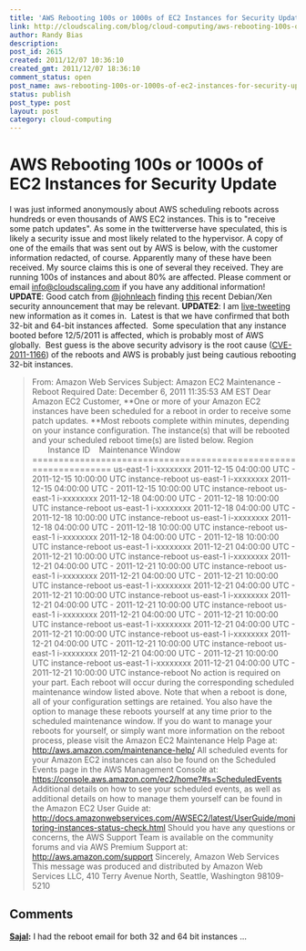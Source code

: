 ```yaml
---
title: 'AWS Rebooting 100s or 1000s of EC2 Instances for Security Update'
link: http://cloudscaling.com/blog/cloud-computing/aws-rebooting-100s-or-1000s-of-ec2-instances-for-security-update/
author: Randy Bias
description: 
post_id: 2615
created: 2011/12/07 10:36:10
created_gmt: 2011/12/07 18:36:10
comment_status: open
post_name: aws-rebooting-100s-or-1000s-of-ec2-instances-for-security-update
status: publish
post_type: post
layout: post
category: cloud-computing
---
```


# AWS Rebooting 100s or 1000s of EC2 Instances for Security Update

I was just informed anonymously about AWS scheduling reboots across hundreds or even thousands of AWS EC2 instances. This is to "receive some patch updates". As some in the twitterverse have speculated, this is likely a security issue and most likely related to the hypervisor. A copy of one of the emails that was sent out by AWS is below, with the customer information redacted, of course. Apparently many of these have been received. My source claims this is one of several they received. They are running 100s of instances and about 80% are affected. Please comment or email info@cloudscaling.com if you have any additional information! **UPDATE**: Good catch from [@johnleach](https://twitter.com/#!/johnleach) finding [this](http://www.debian.org/security/2011/dsa-2337) recent Debian/Xen security announcement that may be relevant. **UPDATE2**: I am [live-tweeting](http://twitter.com/randybias) new information as it comes in.  Latest is that we have confirmed that both 32-bit and 64-bit instances affected.  Some speculation that any instance booted before 12/5/2011 is affected, which is probably most of AWS globally.  Best guess is the above security advisory is the root cause ([CVE-2011-1166](http://security-tracker.debian.org/tracker/CVE-2011-1166)) of the reboots and AWS is probably just being cautious rebooting 32-bit instances. 

> From: Amazon Web Services Subject: Amazon EC2 Maintenance - Reboot Required Date: December 6, 2011 11:35:53 AM EST Dear Amazon EC2 Customer, **One or more of your Amazon EC2 instances have been scheduled for a reboot in order to receive some patch updates. **Most reboots complete within minutes, depending on your instance configuration. The instance(s) that will be rebooted and your scheduled reboot time(s) are listed below. Region        Instance ID    Maintenance Window ================================================================= us-east-1 i-xxxxxxxx 2011-12-15 04:00:00 UTC - 2011-12-15 10:00:00 UTC instance-reboot us-east-1 i-xxxxxxxx 2011-12-15 04:00:00 UTC - 2011-12-15 10:00:00 UTC instance-reboot us-east-1 i-xxxxxxxx 2011-12-18 04:00:00 UTC - 2011-12-18 10:00:00 UTC instance-reboot us-east-1 i-xxxxxxxx 2011-12-18 04:00:00 UTC - 2011-12-18 10:00:00 UTC instance-reboot us-east-1 i-xxxxxxxx 2011-12-18 04:00:00 UTC - 2011-12-18 10:00:00 UTC instance-reboot us-east-1 i-xxxxxxxx 2011-12-18 04:00:00 UTC - 2011-12-18 10:00:00 UTC instance-reboot us-east-1 i-xxxxxxxx 2011-12-21 04:00:00 UTC - 2011-12-21 10:00:00 UTC instance-reboot us-east-1 i-xxxxxxxx 2011-12-21 04:00:00 UTC - 2011-12-21 10:00:00 UTC instance-reboot us-east-1 i-xxxxxxxx 2011-12-21 04:00:00 UTC - 2011-12-21 10:00:00 UTC instance-reboot us-east-1 i-xxxxxxxx 2011-12-21 04:00:00 UTC - 2011-12-21 10:00:00 UTC instance-reboot us-east-1 i-xxxxxxxx 2011-12-21 04:00:00 UTC - 2011-12-21 10:00:00 UTC instance-reboot us-east-1 i-xxxxxxxx 2011-12-21 04:00:00 UTC - 2011-12-21 10:00:00 UTC instance-reboot us-east-1 i-xxxxxxxx 2011-12-21 04:00:00 UTC - 2011-12-21 10:00:00 UTC instance-reboot us-east-1 i-xxxxxxxx 2011-12-21 04:00:00 UTC - 2011-12-21 10:00:00 UTC instance-reboot us-east-1 i-xxxxxxxx 2011-12-21 04:00:00 UTC - 2011-12-21 10:00:00 UTC instance-reboot us-east-1 i-xxxxxxxx 2011-12-21 04:00:00 UTC - 2011-12-21 10:00:00 UTC instance-reboot No action is required on your part. Each reboot will occur during the corresponding scheduled maintenance window listed above. Note that when a reboot is done, all of your configuration settings are retained. You also have the option to manage these reboots yourself at any time prior to the scheduled maintenance window. If you do want to manage your reboots for yourself, or simply want more information on the reboot process, please visit the Amazon EC2 Maintenance Help Page at: http://aws.amazon.com/maintenance-help/ All scheduled events for your Amazon EC2 instances can also be found on the Scheduled Events page in the AWS Management Console at: https://console.aws.amazon.com/ec2/home?#s=ScheduledEvents Additional details on how to see your scheduled events, as well as additional details on how to manage them yourself can be found in the Amazon EC2 User Guide at: http://docs.amazonwebservices.com/AWSEC2/latest/UserGuide/monitoring-instances-status-check.html Should you have any questions or concerns, the AWS Support Team is available on the community forums and via AWS Premium Support at: http://aws.amazon.com/support Sincerely, Amazon Web Services This message was produced and distributed by Amazon Web Services LLC, 410 Terry Avenue North, Seattle, Washington 98109-5210

## Comments

**[Sajal](#3110 "2011-12-07 13:56:00"):** I had the reboot email for both 32 and 64 bit instances ...

